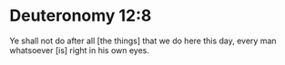 # Deuteronomy 12:8

Ye shall not do after all [the things] that we do here this day, every man whatsoever [is] right in his own eyes.